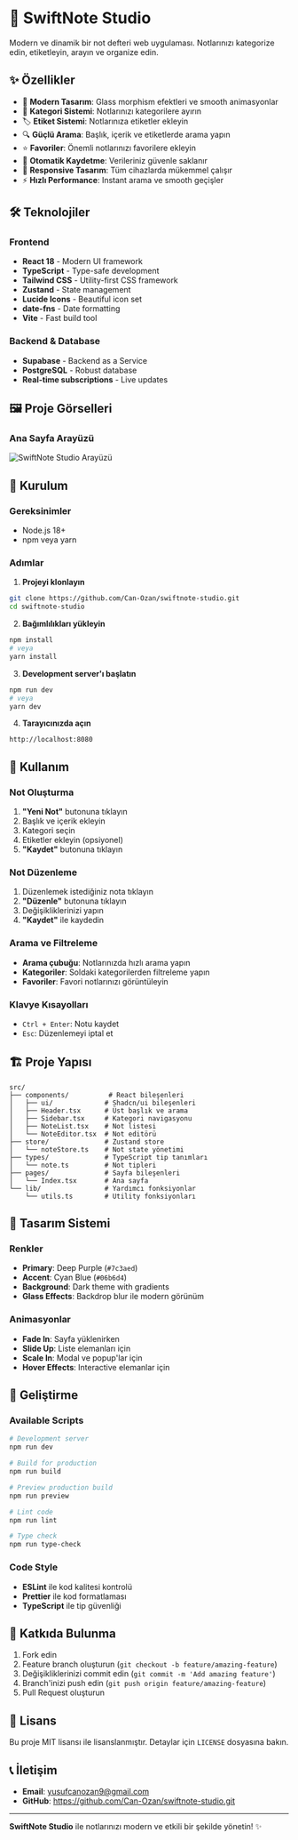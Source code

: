 # 📝 SwiftNote Studio

Modern ve dinamik bir not defteri web uygulaması. Notlarınızı kategorize edin, etiketleyin, arayın ve organize edin.


## ✨ Özellikler

- 🎨 **Modern Tasarım**: Glass morphism efektleri ve smooth animasyonlar
- 📁 **Kategori Sistemi**: Notlarınızı kategorilere ayırın
- 🏷️ **Etiket Sistemi**: Notlarınıza etiketler ekleyin
- 🔍 **Güçlü Arama**: Başlık, içerik ve etiketlerde arama yapın
- ⭐ **Favoriler**: Önemli notlarınızı favorilere ekleyin
- 💾 **Otomatik Kaydetme**: Verileriniz güvenle saklanır
- 📱 **Responsive Tasarım**: Tüm cihazlarda mükemmel çalışır
- ⚡ **Hızlı Performance**: Instant arama ve smooth geçişler

## 🛠️ Teknolojiler

### Frontend
- **React 18** - Modern UI framework
- **TypeScript** - Type-safe development
- **Tailwind CSS** - Utility-first CSS framework
- **Zustand** - State management
- **Lucide Icons** - Beautiful icon set
- **date-fns** - Date formatting
- **Vite** - Fast build tool

### Backend & Database
- **Supabase** - Backend as a Service
- **PostgreSQL** - Robust database
- **Real-time subscriptions** - Live updates

## 🖼️ Proje Görselleri

### Ana Sayfa Arayüzü
![SwiftNote Studio Arayüzü](/images/arayüz.png)



## 🚀 Kurulum

### Gereksinimler
- Node.js 18+ 
- npm veya yarn

### Adımlar

1. **Projeyi klonlayın**
```bash
git clone https://github.com/Can-Ozan/swiftnote-studio.git
cd swiftnote-studio
```

2. **Bağımlılıkları yükleyin**
```bash
npm install
# veya
yarn install
```

3. **Development server'ı başlatın**
```bash
npm run dev
# veya
yarn dev
```

4. **Tarayıcınızda açın**
```
http://localhost:8080
```

## 📖 Kullanım

### Not Oluşturma
1. **"Yeni Not"** butonuna tıklayın
2. Başlık ve içerik ekleyin
3. Kategori seçin
4. Etiketler ekleyin (opsiyonel)
5. **"Kaydet"** butonuna tıklayın

### Not Düzenleme
1. Düzenlemek istediğiniz nota tıklayın
2. **"Düzenle"** butonuna tıklayın
3. Değişikliklerinizi yapın
4. **"Kaydet"** ile kaydedin

### Arama ve Filtreleme
- **Arama çubuğu**: Notlarınızda hızlı arama yapın
- **Kategoriler**: Soldaki kategorilerden filtreleme yapın
- **Favoriler**: Favori notlarınızı görüntüleyin

### Klavye Kısayolları
- `Ctrl + Enter`: Notu kaydet
- `Esc`: Düzenlemeyi iptal et

## 🏗️ Proje Yapısı

```
src/
├── components/          # React bileşenleri
│   ├── ui/             # Shadcn/ui bileşenleri
│   ├── Header.tsx      # Üst başlık ve arama
│   ├── Sidebar.tsx     # Kategori navigasyonu
│   ├── NoteList.tsx    # Not listesi
│   └── NoteEditor.tsx  # Not editörü
├── store/              # Zustand store
│   └── noteStore.ts    # Not state yönetimi
├── types/              # TypeScript tip tanımları
│   └── note.ts         # Not tipleri
├── pages/              # Sayfa bileşenleri
│   └── Index.tsx       # Ana sayfa
└── lib/                # Yardımcı fonksiyonlar
    └── utils.ts        # Utility fonksiyonları
```

## 🎨 Tasarım Sistemi

### Renkler
- **Primary**: Deep Purple (`#7c3aed`)
- **Accent**: Cyan Blue (`#06b6d4`)
- **Background**: Dark theme with gradients
- **Glass Effects**: Backdrop blur ile modern görünüm

### Animasyonlar
- **Fade In**: Sayfa yüklenirken
- **Slide Up**: Liste elemanları için
- **Scale In**: Modal ve popup'lar için
- **Hover Effects**: Interactive elemanlar için

## 🔧 Geliştirme

### Available Scripts

```bash
# Development server
npm run dev

# Build for production
npm run build

# Preview production build
npm run preview

# Lint code
npm run lint

# Type check
npm run type-check
```

### Code Style
- **ESLint** ile kod kalitesi kontrolü
- **Prettier** ile kod formatlaması
- **TypeScript** ile tip güvenliği

## 🤝 Katkıda Bulunma

1. Fork edin
2. Feature branch oluşturun (`git checkout -b feature/amazing-feature`)
3. Değişikliklerinizi commit edin (`git commit -m 'Add amazing feature'`)
4. Branch'inizi push edin (`git push origin feature/amazing-feature`)
5. Pull Request oluşturun

## 📄 Lisans

Bu proje MIT lisansı ile lisanslanmıştır. Detaylar için `LICENSE` dosyasına bakın.

## 📞 İletişim

- **Email**: yusufcanozan9@gmail.com
- **GitHub**: https://github.com/Can-Ozan/swiftnote-studio.git


---

**SwiftNote Studio** ile notlarınızı modern ve etkili bir şekilde yönetin! ✨
